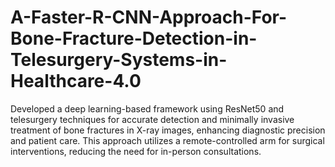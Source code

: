 # A-Faster-R-CNN-Approach-For-Bone-Fracture-Detection-in-Telesurgery-Systems-in-Healthcare-4.0
Developed a deep learning-based framework using ResNet50 and telesurgery techniques for accurate detection and minimally invasive treatment of bone fractures in X-ray images, enhancing diagnostic precision and patient care. This approach utilizes a remote-controlled arm for surgical interventions, reducing the need for in-person consultations.
